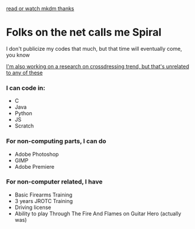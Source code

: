 [read or watch mkdm thanks](https://www.youtube.com/watch?v=maKok2RItxM)
<!--
**SpiralNuggets/SpiralNuggets** is a ✨ _special_ ✨ repository because its `README.md` (this file) appears on your GitHub profile.

Here are some ideas to get you started:

- 🔭 I’m currently working on ...
- 🌱 I’m currently learning ...
- 👯 I’m looking to collaborate on ...
- 🤔 I’m looking for help with ...
- 💬 Ask me about ...
- 📫 How to reach me: ...
- 😄 Pronouns: ...
- ⚡ Fun fact: ...
-->

# Folks on the net calls me Spiral

I don't publicize my codes that much, but that time will eventually come, you know

[I'm also working on a research on crossdressing trend, but that's unrelated to any of these](/https://commons.wikimedia.org/wiki/Category:Cosplay_of_K-On!)

### I can code in:
- C
- Java
- Python
- JS
- Scratch

### For non-computing parts, I can do
- Adobe Photoshop
- GIMP
- Adobe Premiere

### For non-computer related, I have
- Basic Firearms Training
- 3 years JROTC Training
- Driving license
- Ability to play Through The Fire And Flames on Guitar Hero (actually was)

